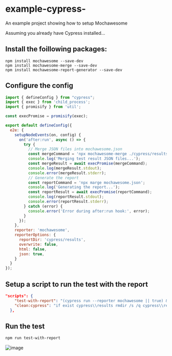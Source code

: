 # example-cypress-
An example project showing how to setup Mochawesome

Assuming you already have Cypress installed... 

## Install the foillowing packages:
```npm install mochawesome --save-dev```  
```npm install mochawesome-merge --save-dev```  
```npm install mochawesome-report-generator --save-dev```  

## Configure the config
```Javascript
import { defineConfig } from "cypress";
import { exec } from 'child_process';
import { promisify } from 'util';

const execPromise = promisify(exec);

export default defineConfig({
  e2e: {
    setupNodeEvents(on, config) {
      on('after:run', async () => {
        try {
          // Merge JSON files into mochawesome.json
          const mergeCommand = 'npx mochawesome-merge ./cypress/results/*.json -o mochawesome.json';
          console.log('Merging test result JSON files...');
          const mergeResult = await execPromise(mergeCommand);
          console.log(mergeResult.stdout);
          console.error(mergeResult.stderr);
          // Generate the report
          const reportCommand = 'npx marge mochawesome.json';
          console.log('Generating the report...');
          const reportResult = await execPromise(reportCommand);
          console.log(reportResult.stdout);
          console.error(reportResult.stderr);
        } catch (error) {
          console.error('Error during after:run hook:', error);
        }
      });
    },
    reporter: 'mochawesome',
    reporterOptions: {
      reportDir: 'cypress/results',
      overwrite: false,
      html: false,
      json: true,
    }
  }
});
```

## Setup a script to run the test with the report
```JSON
"scripts": {
    "test-with-report": "(cypress run --reporter mochawesome || true) && npx mochawesome-merge ./cypress/results/*.json -o mochawesome.json && npx marge mochawesome.json",
    "clean:cypress": "if exist cypress\\results rmdir /s /q cypress\\results && if exist mochawesome-report rmdir /s /q mochawesome-report && if exist mochawesome.json del mochawesome.json"
  },
```

## Run the test
```bash
npm run test-with-report
```
![image](https://github.com/user-attachments/assets/e35605e1-1fa3-453a-8d0c-b5f968027564)
